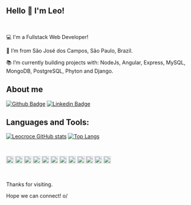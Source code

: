 ## Hello 👋 I'm Leo!

<br>

:computer: I'm a Fullstack Web Developer!

:house_with_garden: I’m from São José dos Campos, São Paulo, Brazil.

:books: I’m currently building projects with: NodeJs, Angular, Express, MySQL, MongoDB, PostgreSQL, Phyton and Django.


## About me

[![Github Badge](https://img.shields.io/badge/-Github-000?style=flat-square&logo=Github&logoColor=white&link=https://github.com/Leocroce)](https://github.com/Leocroce)
[![Linkedin Badge](https://img.shields.io/badge/-LinkedIn-blue?style=flat-square&logo=Linkedin&logoColor=white&link=https://www.linkedin.com/in/leonardo-croce/)](https://www.linkedin.com/in/leonardo-croce/)
<br>

## Languages and Tools:

[![Leocroce GitHub stats](https://github-readme-stats.vercel.app/api?username=Leocroce)](https://github.com/Leocroce/github-readme-stats)
[![Top Langs](https://github-readme-stats.vercel.app/api/top-langs/?username=Leocroce&layout=compact)](https://github.com/Leocroce/github-readme-stats)

<br>

<p align="left">
<img height="20"src="https://img.shields.io/badge/HTML5-E34F26?style=for-the-badge&logo=html5&logoColor=white">
<img height="20"src="https://img.shields.io/badge/CSS3-1572B6?style=for-the-badge&logo=css3&logoColor=white">
<img height="20"src="https://img.shields.io/badge/JavaScript-323330?style=for-the-badge&logo=javascript&logoColor=F7DF1E">
<img height="20"src="https://img.shields.io/badge/Node.js-43853D?style=for-the-badge&logo=node.js&logoColor=white">
<img height="20"src="https://img.shields.io/badge/TypeScript-007ACC?style=for-the-badge&logo=typescript&logoColor=white">
<img height="20"src="https://img.shields.io/badge/Express.js-404D59?style=for-the-badge">
<img height="20"src="https://img.shields.io/badge/Angular-DD0031?style=for-the-badge&logo=angular&logoColor=white">
<img height="20"src="https://img.shields.io/badge/Bootstrap-563D7C?style=for-the-badge&logo=bootstrap&logoColor=white">
<img height="20"src="https://img.shields.io/badge/jQuery-0769AD?style=for-the-badge&logo=jquery&logoColor=white">
<img height="20"src="https://img.shields.io/badge/MySQL-00000F?style=for-the-badge&logo=mysql&logoColor=white">
<img height="20"src="https://img.shields.io/badge/MongoDB-4EA94B?style=for-the-badge&logo=mongodb&logoColor=white">
<img height="20"src="https://img.shields.io/badge/Heroku-430098?style=for-the-badge&logo=heroku&logoColor=white">
</p>

<br>

Thanks for visiting.

Hope we can connect! o/
<!--
**Leocroce/Leocroce** is a ✨ _special_ ✨ repository because its `README.md` (this file) appears on your GitHub profile.

Here are some ideas to get you started:

- 🔭 I’m currently working on ...
- 🌱 I’m currently learning ...
- 👯 I’m looking to collaborate on ...
- 🤔 I’m looking for help with ...
- 💬 Ask me about ...
- 📫 How to reach me: ...
- 😄 Pronouns: ...
- ⚡ Fun fact: ...
-->
